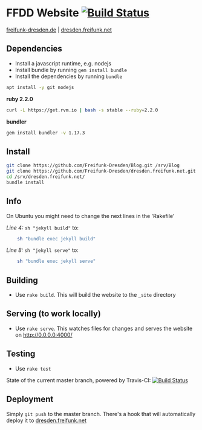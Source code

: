 # FFDD Website [![Build Status](https://drone.envs.net/api/badges/freifunk-dresden/dresden.freifunk.net/status.svg)](https://drone.envs.net/freifunk-dresden/dresden.freifunk.net)

[freifunk-dresden.de](https://freifunk-dresden.de/) | [dresden.freifunk.net](http://dresden.freifunk.net/)

## Dependencies
 - Install a javascript runtime, e.g. nodejs
 - Install bundle by running `gem install bundle`
 - Install the dependencies by running `bundle`

```bash
apt install -y git nodejs
```

**ruby 2.2.0**

```bash
curl -L https://get.rvm.io | bash -s stable --ruby=2.2.0
```

**bundler**

```bash
gem install bundler -v 1.17.3
```

## Install
```bash
git clone https://github.com/Freifunk-Dresden/Blog.git /srv/Blog
git clone https://github.com/Freifunk-Dresden/dresden.freifunk.net.git /srv/dresden.freifunk.net
cd /srv/dresden.freifunk.net/
bundle install
```

## Info
On Ubuntu you might need to change the next lines in the 'Rakefile'

*Line 4:* `sh "jekyll build"` to:
```bash
    sh "bundle exec jekyll build"
```
*Line 8:* `sh "jekyll serve"` to:
```bash
    sh "bundle exec jekyll serve"
```

## Building
 - Use `rake build`. This will build the website to the `_site` directory

## Serving (to work locally)
 - Use `rake serve`. This watches files for changes and serves the website on http://0.0.0.0:4000/

## Testing
 - Use `rake test`

State of the current master branch, powered by Travis-CI:
[![Build Status](https://travis-ci.com/Freifunk-Dresden/dresden.freifunk.net.svg?branch=master)](https://travis-ci.com/Freifunk-Dresden/dresden.freifunk.net)

## Deployment
Simply `git push` to the master branch. There's a hook that will automatically deploy it to [dresden.freifunk.net](http://dresden.freifunk.net/)
